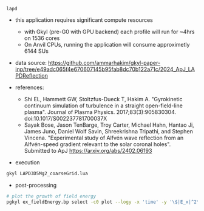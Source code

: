`lapd`

- this application requires significant compute resources
  - with Gkyl (pre-G0 with GPU backend) each profile will run for ~4hrs on 1536 cores
  - On Anvil CPUs, running the application will consume approximetly 6144 SUs
- data source: https://github.com/ammarhakim/gkyl-paper-inp/tree/e49adc065f4e670607145b95fab8dc70b122a71c/2024_ApJ_LAPDReflection
- references:
  - Shi EL, Hammett GW, Stoltzfus-Dueck T, Hakim A. "Gyrokinetic continuum simulation of turbulence in a straight open-field-line plasma". Journal of Plasma Physics. 2017;83(3):905830304. doi:10.1017/S002237781700037X
  - Sayak Bose, Jason TenBarge, Troy Carter, Michael Hahn, Hantao Ji, James Juno, Daniel Wolf Savin, Shreekrishna Tripathi, and Stephen Vincena. "Experimental study of Alfvén wave reflection from an Alfvén-speed gradient relevant to the solar coronal holes". Submitted to ApJ https://arxiv.org/abs/2402.06193

- execution

```bash
gkyl LAPD3D5Mg2_coarseGrid.lua
```

- post-processing

```bash
# plot the growth of field energy
pgkyl ex_fieldEnergy.bp select -c0 plot --logy -x 'time' -y '\$|E_x|^2\$' --save
```
